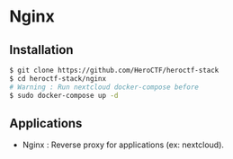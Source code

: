 # Nginx

## Installation

```bash
$ git clone https://github.com/HeroCTF/heroctf-stack
$ cd heroctf-stack/nginx
# Warning : Run nextcloud docker-compose before
$ sudo docker-compose up -d
```

## Applications

- Nginx : Reverse proxy for applications (ex: nextcloud).